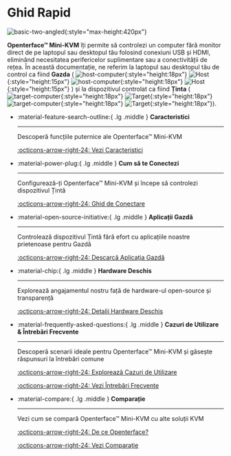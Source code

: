 # Ghid Rapid

![basic-two-angled](https://assets.openterface.com/images/product/basic-two-angled.jpg){:style="max-height:420px"}

**Openterface™ Mini-KVM** îți permite să controlezi un computer fără monitor direct de pe laptopul sau desktopul tău folosind conexiuni USB și HDMI, eliminând necesitatea perifericelor suplimentare sau a conectivității de rețea. În această documentație, ne referim la laptopul sau desktopul tău de control ca fiind **Gazda** ( ![host-computer](https://assets.openterface.com/images/shell-icons/host-computer.svg#only-light){:style="height:18px"} ![Host](https://assets.openterface.com/images/shell-icons/host.svg#only-light){:style="height:15px"} ![host-computer](https://assets.openterface.com/images/shell-icons/host-computer_1.svg#only-dark){:style="height:18px"} ![Host](https://assets.openterface.com/images/shell-icons/host_1.svg#only-dark){:style="height:15px"} ) și la dispozitivul controlat ca fiind **Ținta** ( ![target-computer](https://assets.openterface.com/images/shell-icons/target-computer.svg#only-light){:style="height:18px"} ![Target](https://assets.openterface.com/images/shell-icons/target.svg#only-light){:style="height:18px"} ![target-computer](https://assets.openterface.com/images/shell-icons/target-computer_1.svg#only-dark){:style="height:18px"} ![Target](https://assets.openterface.com/images/shell-icons/target_1.svg#only-dark){:style="height:18px"}).

<div class="grid cards" markdown>

-   :material-feature-search-outline:{ .lg .middle } __Caracteristici__

    ---

    Descoperă funcțiile puternice ale Openterface™ Mini-KVM

    [:octicons-arrow-right-24: Vezi Caracteristici](/features)

-   :material-power-plug:{ .lg .middle } __Cum să te Conectezi__

    ---

    Configurează-ți Openterface™ Mini-KVM și începe să controlezi dispozitivul Țintă

    [:octicons-arrow-right-24: Ghid de Conectare](/how-to-connect)

-   :material-open-source-initiative:{ .lg .middle } __Aplicații Gazdă__

    ---

    Controlează dispozitivul Țintă fără efort cu aplicațiile noastre prietenoase pentru Gazdă

    [:octicons-arrow-right-24: Descarcă Aplicația Gazdă](/app)

-   :material-chip:{ .lg .middle } __Hardware Deschis__

    ---

    Explorează angajamentul nostru față de hardware-ul open-source și transparență

    [:octicons-arrow-right-24: Detalii Hardware Deschis](/open-hardware)

-   :material-frequently-asked-questions:{ .lg .middle } __Cazuri de Utilizare & Întrebări Frecvente__

    ---

    Descoperă scenarii ideale pentru Openterface™ Mini-KVM și găsește răspunsuri la întrebări comune

    [:octicons-arrow-right-24: Explorează Cazuri de Utilizare](/use-cases)
    
    [:octicons-arrow-right-24: Vezi Întrebări Frecvente](/faq)

-   :material-compare:{ .lg .middle } __Comparație__

    ---

    Vezi cum se compară Openterface™ Mini-KVM cu alte soluții KVM

    [:octicons-arrow-right-24: De ce Openterface?](/why-openterface)

    [:octicons-arrow-right-24: Vezi Comparație](/comparison)

</div>
